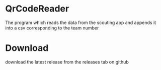 # QrCodeReader
The program which reads the data from the scouting app and appends it into a csv corresponding to the team number

# Download
download the latest release from the releases tab on github
